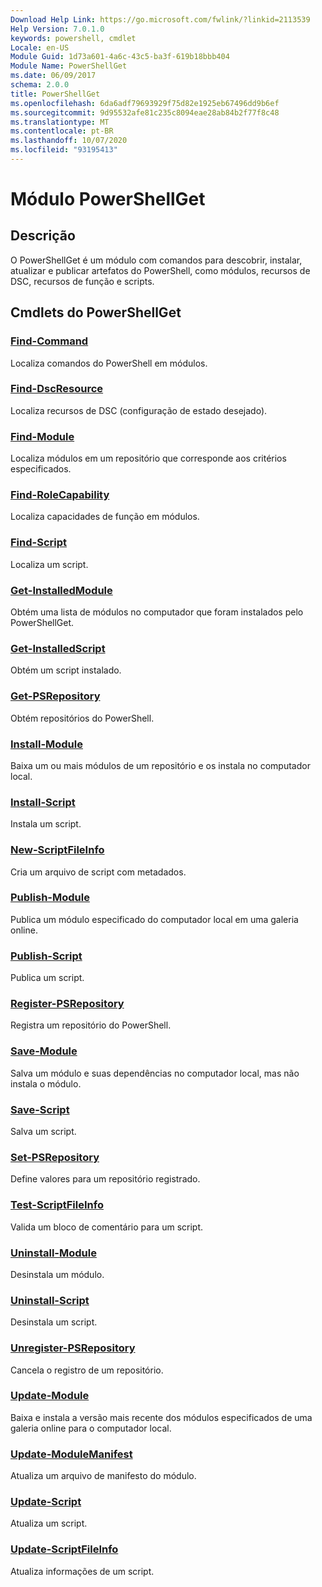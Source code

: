 ```yaml
---
Download Help Link: https://go.microsoft.com/fwlink/?linkid=2113539
Help Version: 7.0.1.0
keywords: powershell, cmdlet
Locale: en-US
Module Guid: 1d73a601-4a6c-43c5-ba3f-619b18bbb404
Module Name: PowerShellGet
ms.date: 06/09/2017
schema: 2.0.0
title: PowerShellGet
ms.openlocfilehash: 6da6adf79693929f75d82e1925eb67496dd9b6ef
ms.sourcegitcommit: 9d95532afe81c235c8094eae28ab84b2f77f8c48
ms.translationtype: MT
ms.contentlocale: pt-BR
ms.lasthandoff: 10/07/2020
ms.locfileid: "93195413"
---
```

# Módulo PowerShellGet

## Descrição

O PowerShellGet é um módulo com comandos para descobrir, instalar, atualizar e publicar artefatos do PowerShell, como módulos, recursos de DSC, recursos de função e scripts.

## Cmdlets do PowerShellGet

### [Find-Command](Find-Command.md)
Localiza comandos do PowerShell em módulos.

### [Find-DscResource](Find-DscResource.md)
Localiza recursos de DSC (configuração de estado desejado).

### [Find-Module](Find-Module.md)
Localiza módulos em um repositório que corresponde aos critérios especificados.

### [Find-RoleCapability](Find-RoleCapability.md)
Localiza capacidades de função em módulos.

### [Find-Script](Find-Script.md)
Localiza um script.

### [Get-InstalledModule](Get-InstalledModule.md)
Obtém uma lista de módulos no computador que foram instalados pelo PowerShellGet.

### [Get-InstalledScript](Get-InstalledScript.md)
Obtém um script instalado.

### [Get-PSRepository](Get-PSRepository.md)
Obtém repositórios do PowerShell.

### [Install-Module](Install-Module.md)
Baixa um ou mais módulos de um repositório e os instala no computador local.

### [Install-Script](Install-Script.md)
Instala um script.

### [New-ScriptFileInfo](New-ScriptFileInfo.md)
Cria um arquivo de script com metadados.

### [Publish-Module](Publish-Module.md)
Publica um módulo especificado do computador local em uma galeria online.

### [Publish-Script](Publish-Script.md)
Publica um script.

### [Register-PSRepository](Register-PSRepository.md)
Registra um repositório do PowerShell.

### [Save-Module](Save-Module.md)
Salva um módulo e suas dependências no computador local, mas não instala o módulo.

### [Save-Script](Save-Script.md)
Salva um script.

### [Set-PSRepository](Set-PSRepository.md)
Define valores para um repositório registrado.

### [Test-ScriptFileInfo](Test-ScriptFileInfo.md)
Valida um bloco de comentário para um script.

### [Uninstall-Module](Uninstall-Module.md)
Desinstala um módulo.

### [Uninstall-Script](Uninstall-Script.md)
Desinstala um script.

### [Unregister-PSRepository](Unregister-PSRepository.md)
Cancela o registro de um repositório.

### [Update-Module](Update-Module.md)
Baixa e instala a versão mais recente dos módulos especificados de uma galeria online para o computador local.

### [Update-ModuleManifest](Update-ModuleManifest.md)
Atualiza um arquivo de manifesto do módulo.

### [Update-Script](Update-Script.md)
Atualiza um script.

### [Update-ScriptFileInfo](Update-ScriptFileInfo.md)
Atualiza informações de um script.

